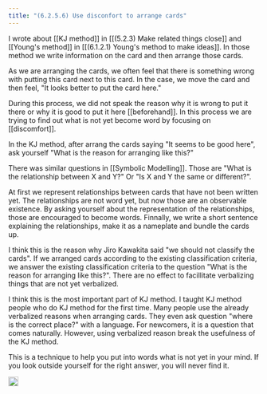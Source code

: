 ```yaml
---
title: "(6.2.5.6) Use disconfort to arrange cards"
---
```


I wrote about [[KJ method]] in [[(5.2.3) Make related things close]] and [[Young's method]] in [[(6.1.2.1) Young's method to make ideas]].
In those method we write information on the card and then arrange those cards.

As we are arranging the cards, we often feel that there is something wrong with putting this card next to this card. In the case, we move the card and then feel, "It looks better to put the card here."

During this process, we did not speak the reason why it is wrong to put it there or why it is good to put it here [[beforehand]].
In this process we are trying to find out what is not yet become word by focusing on [[discomfort]].


In the KJ method, after arrang the cards saying "It seems to be good here", ask yourself "What is the reason for arranging like this?"

There was similar questions in [[Symbolic Modelling]]. Those are "What is the relationship between X and Y?" Or "Is X and Y the same or different?".

At first we represent relationships between cards that have not been written yet.
The relationships are not word yet, but now those are an observable existence.
By asking yourself about the representation of the relationships, those are encouraged to become words.
Finnally, we write a short sentence explaining the relationships, make it as a nameplate and bundle the cards up.

I think this is the reason why Jiro Kawakita said "we should not classify the cards". If we arranged cards according to the existing classification criteria, we answer the existing classification criteria to the question "What is the reason for arranging like this?".
There are no effect to facillitate verbalizing things that are not yet verbalized.

I think this is the most important part of KJ method.
I taught KJ method people who do KJ method for the first time.
Many people use the already verbalized reasons when arranging cards.
They even ask question "where is the correct place?" with a language.
For newcomers, it is a question that comes naturally.
However, using verbalized reason break the usefulness of the KJ method.

This is a technique to help you put into words what is not yet in your mind. If you look outside yourself for the right answer, you will never find it.

<img src='https://scrapbox.io/api/pages/nishio/en/icon' alt='en.icon' height="19.5"/>

